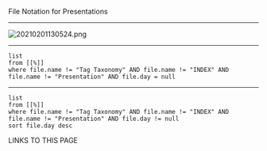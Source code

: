 
File Notation for Presentations

---

  
  

![20210201130524.png](https://publish-01.obsidian.md/access/dfaa274ac11551c6243126bea0bf012c/Media/20210201130524.png)

  
  

---

```dataview
list
from [[%]] 
where file.name != "Tag Taxonomy" AND file.name != "INDEX" AND file.name != "Presentation" AND file.day = null
```

---

```dataview
list
from [[%]] 
where file.name != "Tag Taxonomy" AND file.name != "INDEX" AND file.name != "Presentation" AND file.day != null
sort file.day desc
```

LINKS TO THIS PAGE
